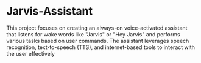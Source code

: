 # Jarvis-Assistant
This project focuses on creating an always-on voice-activated assistant that listens for wake words like "Jarvis" or "Hey Jarvis" and performs various tasks based on user commands. The assistant leverages speech recognition, text-to-speech (TTS), and internet-based tools to interact with the user effectively
